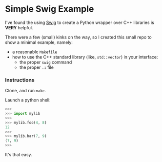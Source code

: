 # Simple Swig Example

I've found the using [Swig](http://www.swig.org/tutorial.html) to create a Python wrapper over C++ libraries is **VERY** helpful.

There were a few (small) kinks on the way, so I created this small repo to show a minimal example, namely:
 - a reasonable `Makefile`
 - how to use the C++ standard library (like, `std::vector`) in your interface:
    - the proper `swig` command
    - the proper `.i` file

### Instructions

Clone, and run `make`.

Launch a python shell:

```python
>>>
>>> import mylib
>>>
>>> mylib.foo(4, 8)
12
>>>
>>> mylib.bar(7, 9)
(7, 9)
>>>
```

It's that easy.
